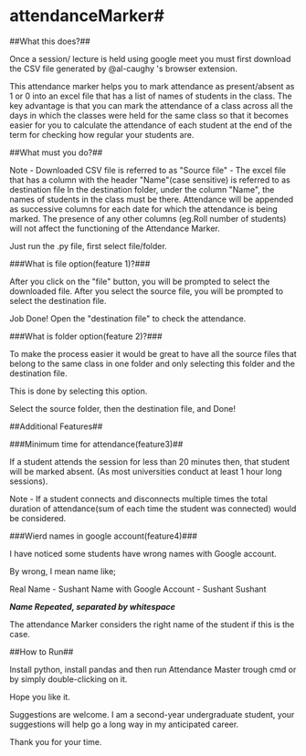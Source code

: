# attendanceMarker#

##What this does?##

Once a session/ lecture is held using google meet you must first download the CSV file generated by @al-caughy 's browser extension.

This attendance marker helps you to mark attendance as present/absent as 1 or 0 into an excel file that has a list of names of students in the class.
The key advantage is that you can mark the attendance of a class across all the days in which the classes were held for the same class so that it becomes easier for you to calculate the attendance of each student at the end of the term for checking how regular your students are.

##What must you do?##

Note - Downloaded CSV file is referred to as "Source file"
     - The excel file that has a column with the header "Name"(case sensitive) is referred to as destination file
In the destination folder, under the column "Name", the names of students in the class must be there.
Attendance will be appended as successive columns for each date for which the attendance is being marked.
The presence of any other columns (eg.Roll number of students) will not affect the functioning of the Attendance Marker.

Just run the .py file, first select file/folder.

###What is file option(feature 1)?###

After you click on the "file" button, you will be prompted to select the downloaded file.
After you select the source file, you will be prompted to select the destination file.

Job Done!
Open the "destination file" to check the attendance.


###What is folder option(feature 2)?###

To make the process easier it would be great to have all the source files that belong to the same class in one folder and only selecting this folder and the destination file.

This is done by selecting this option.

Select the source folder, then the destination file, and Done!

##Additional Features##

###Minimum time for attendance(feature3)##

If a student attends the session for less than 20 minutes then, that student will be marked absent. (As most universities conduct at least 1 hour long sessions).

Note - If a student connects and disconnects multiple times the total duration of attendance(sum of each time the student was connected) would be considered.

###Wierd names in google account(feature4)###

I have noticed some students have wrong names with Google account.

By wrong, I mean name like;

Real Name - Sushant
Name with Google Account - Sushant Sushant

***Name Repeated, separated by whitespace***


The attendance Marker considers the right name of the student if this is the case.



##How to Run##

Install python, install pandas and then run Attendance Master trough cmd or by simply double-clicking on it.


Hope you like it.

Suggestions are welcome. I am a second-year undergraduate student, your suggestions will help go a long way in my anticipated career.

Thank you for your time.

